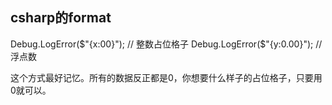 ## csharp的format

Debug.LogError($"{x:00}");  // 整数占位格子
Debug.LogError($"{y:0.00}");  // 浮点数

这个方式最好记忆。所有的数据反正都是0，你想要什么样子的占位格子，只要用0就可以。